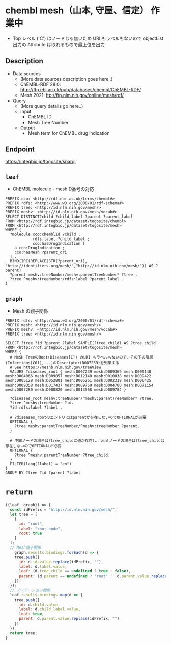# chembl mesh（山本, 守屋、信定） 作業中

* Top レベル ('C') はノードじゃ無いため URI もラベルもないので objectList 出力の Attribute は取れるもので最上位を出力

## Description

- Data sources
    - (More data sources description goes here..)
    - ChEMBL-RDF 28.0: http://ftp.ebi.ac.uk/pub/databases/chembl/ChEMBL-RDF/
    - Mesh 2021: ftp://ftp.nlm.nih.gov/online/mesh/rdf/
- Query
    - (More query details go here..)
    -  Input
        - ChEMBL ID
        - Mesh Tree Number
    - Output
        - Mesh term for ChEMBL drug indication

## Endpoint

https://integbio.jp/togosite/sparql

## `leaf`
- ChEMBL molecule - mesh D番号の対応
```sparql
PREFIX cco: <http://rdf.ebi.ac.uk/terms/chembl#> 
PREFIX rdfs: <http://www.w3.org/2000/01/rdf-schema#>
PREFIX tree: <http://id.nlm.nih.gov/mesh/>
PREFIX meshv: <http://id.nlm.nih.gov/mesh/vocab#>
SELECT DISTINCT?child ?child_label ?parent ?parent_label
FROM <http://rdf.integbio.jp/dataset/togosite/chembl>
FROM <http://rdf.integbio.jp/dataset/togosite/mesh>
WHERE {
  ?molecule cco:chemblId ?child ;
            rdfs:label ?child_label ;
            cco:hasDrugIndication [
    a cco:DrugIndication ;
    cco:hasMesh ?parent_ori
  ] .
  BIND(IRI(REPLACE(STR(?parent_ori), "http://identifiers.org/mesh/","http://id.nlm.nih.gov/mesh/")) AS ?parent)
  ?parent meshv:treeNumber/meshv:parentTreeNumber* ?tree .
  ?tree ^meshv:treeNumber/rdfs:label ?parent_label .
}
```
## `graph`
- Mesh の親子関係
```sparql
PREFIX rdfs: <http://www.w3.org/2000/01/rdf-schema#>
PREFIX mesh: <http://id.nlm.nih.gov/mesh/>
PREFIX meshv: <http://id.nlm.nih.gov/mesh/vocab#>
PREFIX tree: <http://id.nlm.nih.gov/mesh/>

SELECT ?tree ?id ?parent ?label SAMPLE(?tree_child) AS ?tree_child
FROM <http://rdf.integbio.jp/dataset/togosite/mesh>
WHERE {
  # MeSH TreeのRoot(Diseases[C]) のURI もラベルもないので、その下の階層(Infections[C01],...)のDescriptor(D007239)を列挙する
  # See https://meshb.nlm.nih.gov/treeView
  VALUES ?diseases_root { mesh:D007239 mesh:D009369 mesh:D009140 mesh:D004066 mesh:D009057 mesh:D012140 mesh:D010038 mesh:D009422 mesh:D005128 mesh:D052801 mesh:D005261 mesh:D002318 mesh:D006425 mesh:D009358 mesh:D017437 mesh:D009750 mesh:D004700 mesh:D0071154 mesh:D007280 mesh:D000820 mesh:D013568 mesh:D009784 }
 
  ?diseases_root meshv:treeNumber/^meshv:parentTreeNumber* ?tree.
  ?tree ^meshv:treeNumber ?id.
  ?id rdfs:label ?label .
  
  # ?diseases_rootのエントリにはparentが存在しないのでOPTIONALが必要
  OPTIONAL {
    ?tree meshv:parentTreeNumber/^meshv:treeNumber ?parent.
  }
  
  # 中間ノードの場合は?tree_childに値が存在し、leafノードの場合は?tree_childは存在しないのでOPTIONALが必要
  OPTIONAL {
    ?tree ^meshv:parentTreeNumber ?tree_child.
  }
  FILTER(lang(?label) = "en")
}
GROUP BY ?tree ?id ?parent ?label
```

# `return`
```javascript
({leaf, graph}) => {
  const idPrefix = "http://id.nlm.nih.gov/mesh/";
  let tree = [
    {
      id: "root",
      label: "root node",
      root: true
    }
  ];
  // Mesh親子関係
    graph.results.bindings.forEach(d => {
    tree.push({
      id: d.id.value.replace(idPrefix, ""),
      label: d.label.value,
      leaf: (d.tree_child == undefined ? true : false),
      parent: (d.parent == undefined ? "root" :  d.parent.value.replace(idPrefix, ""))
    });
  });
  // アノテーション関係
  leaf.results.bindings.map(d => {
    tree.push({
      id: d.child.value,
      label: d.child_label.value,
      leaf: true,
      parent: d.parent.value.replace(idPrefix, "")
    })
  })
  return tree;	
}
```